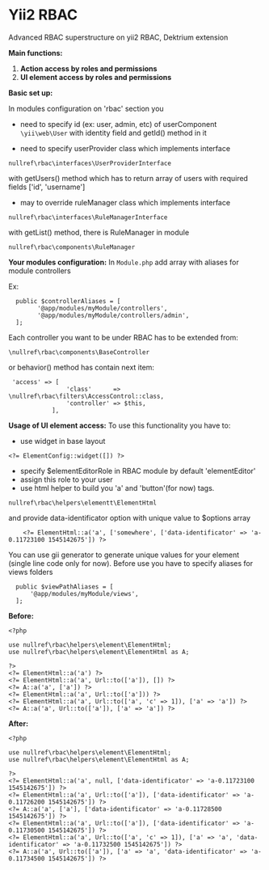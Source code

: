 Yii2 RBAC
===============

Advanced RBAC superstructure on yii2 RBAC, Dektrium extension

**Main functions:**
1. **Action access by roles and permissions**
2. **UI element access by roles and permissions**

**Basic set up:** 

In modules configuration on 'rbac' section you 
- need to specify id (ex: user, admin, etc) of userComponent ``\yii\web\User``
with identity field and getId() method in it

- need to specify userProvider class which implements interface
```
nullref\rbac\interfaces\UserProviderInterface
```
with getUsers() method which has to return array of users with
required fields ['id', 'username']

- may to override ruleManager class which implements interface
```
nullref\rbac\interfaces\RuleManagerInterface
```
with getList() method, there is RuleManager in module
```
nullref\rbac\components\RuleManager
```

**Your modules configuration:** 
In `Module.php` add array with aliases for module controllers

Ex:
```
  public $controllerAliases = [
        '@app/modules/myModule/controllers',
        '@app/modules/myModule/controllers/admin',
  ];  
```

Each controller you want to be under RBAC has to be extended from:
```
\nullref\rbac\components\BaseController
```
or behavior() method has contain next item:
```
 'access' => [
                'class'      => \nullref\rbac\filters\AccessControl::class,
                'controller' => $this,
            ],
```

**Usage of UI element access:**
To use this functionality you have to:
- use widget in base layout
```
<?= ElementConfig::widget([]) ?>
```
- specify $elementEditorRole in RBAC module by default 'elementEditor'
- assign this role to your user
- use html helper to build you 'a' and 'button'(for now) tags.
```
nullref\rbac\helpers\elementt\ElementHtml
```
and provide data-identificator option with unique value to $options array
```
    <?= ElementHtml::a('a', ['somewhere', ['data-identificator' => 'a-0.11723100 1545142675']) ?>
```
You can use gii generator to generate unique values for your element (single line code only for now). 
Before use you have to specify aliases for views folders
```
  public $viewPathAliases = [
      '@app/modules/myModule/views',
  ];  
```

**Before:**
```
<?php

use nullref\rbac\helpers\element\ElementHtml;
use nullref\rbac\helpers\element\ElementHtml as A;

?>
<?= ElementHtml::a('a') ?>
<?= ElementHtml::a('a', Url::to(['a']), []) ?>
<?= A::a('a', ['a']) ?>
<?= ElementHtml::a('a', Url::to(['a'])) ?>
<?= ElementHtml::a('a', Url::to(['a', 'c' => 1]), ['a' => 'a']) ?>
<?= A::a('a', Url::to(['a']), ['a' => 'a']) ?>

```

**After:**
```
<?php

use nullref\rbac\helpers\element\ElementHtml;
use nullref\rbac\helpers\element\ElementHtml as A;

?>
<?= ElementHtml::a('a', null, ['data-identificator' => 'a-0.11723100 1545142675']) ?>
<?= ElementHtml::a('a', Url::to(['a']), ['data-identificator' => 'a-0.11726200 1545142675']) ?>
<?= A::a('a', ['a'], ['data-identificator' => 'a-0.11728500 1545142675']) ?>
<?= ElementHtml::a('a', Url::to(['a']), ['data-identificator' => 'a-0.11730500 1545142675']) ?>
<?= ElementHtml::a('a', Url::to(['a', 'c' => 1]), ['a' => 'a', 'data-identificator' => 'a-0.11732500 1545142675']) ?>
<?= A::a('a', Url::to(['a']), ['a' => 'a', 'data-identificator' => 'a-0.11734500 1545142675']) ?>
```